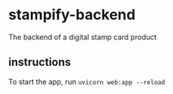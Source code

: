 # stampify-backend
The backend of a digital stamp card product

## instructions
To start the app, run `uvicorn web:app --reload`
